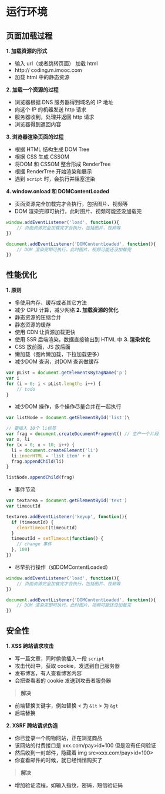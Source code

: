 # 运行环境

## 页面加载过程
**1. 加载资源的形式**
- 输入 url（或者跳转页面） 加载 html
- http:// coding.m.imooc.com
- 加载 html 中的静态资源


**2. 加载一个资源的过程**
- 浏览器根据 DNS 服务器得到域名的 IP 地址
- 向这个 IP 的机器发送 http 请求
- 服务器收到，处理并返回 http 请求
- 浏览器得到返回内容


**3. 浏览器渲染页面的过程**
- 根据 HTML 结构生成 DOM Tree
- 根据 CSS 生成 CSSOM
- 将DOM 和 CSSOM 整合形成 RenderTree
- 根据 RenderTree 开始渲染和展示
- 遇到 <code>script</code> 时，会执行并阻塞渲染

**4. window.onload 和 DOMContentLoaded**
- 页面资源完全加载完才会执行，包括图片、视频等
- DOM 渲染完即可执行，此时图片、视频可能还没加载完
```js
window.addEventListener('load', function(){
    // 页面资源完全加载完才会执行，包括图片、视频等
})

document.addEventListener('DOMContentLoaded', function(){
    // DOM 渲染完即可执行，此时图片、视频可能还没加载完
})
```

## 性能优化
**1. 原则**
- 多使用内存、缓存或者其它方法
- 减少 CPU 计算，减少网络
**2. 加载资源的优化**
- 静态资源的压缩合并
- 静态资源的缓存
- 使用 CDN 让资源加载更快
- 使用 SSR 后端渲染，数据直接输出到 HTML 中
**3. 渲染优化**
- CSS 放前面，JS 放后面
- 懒加载（图片懒加载，下拉加载更多）
- 减少DOM 查询，对DOM 查询做缓存
```js
var pList = document.getElementsByTagName('p')
var i 
for (i = 0; i < pList.length; i++) {
    // todo
}
```

- 减少DOM 操作，多个操作尽量合并在一起执行
```js
var listNode = document.getElementById('list')\

// 要插入 10个 li标签
var frag = document.createDocumentFragment() // 生产一个片段
var x, li
for (x = 0; x < 10; i++) {
  li = document.createElement('li')
  li.innerHTML = 'list item' + x
  frag.appendChild(li)
}

listNode.appendChild(frag)
```

- 事件节流
```js
var textarea = document.getElementById('text')
var timeoutId

textarea.addEventListener('keyup', function(){
  if (timeoutId) {
    clearTimeout(timeoutId)
  }
  timeoutId = setTimeout(function() {
    // change 事件
  }, 100)
})
```

- 尽早执行操作（如DOMContentLoaded）
```js
window.addEventListener('load', function(){
    // 页面资源完全加载完才会执行，包括图片、视频等
})

document.addEventListener('DOMContentLoaded', function(){
    // DOM 渲染完即可执行，此时图片、视频可能还没加载完
})
```

## 安全性
**1. XSS 跨站请求攻击**
- 写一篇文章，同时偷偷插入一段 <code>script</code>
- 攻击代码中，获取 cookie，发送到自己服务器
- 发布博客，有人查看博客内容
- 会把查看者的 cookie 发送到攻击者服务器
> **解决**
- 前端替换关键字，例如替换 < 为 <code>&lt</code> > 为 <code>&gt</code>
- 后端替换


**2. XSRF 跨站请求伪造**
- 你已登录一个购物网站，正在浏览商品
- 该网站的付费接口是 xxx.com/pay>id=100 但是没有任何验证
- 然后收到一封邮件，隐藏着 img src=xxx.com/pay>id=100>
- 你查看邮件的时候，就已经悄悄购买了
> **解决**

- 增加验证流程，如输入指纹，密码，短信验证码